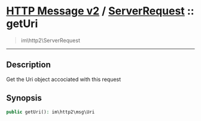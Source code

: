 # [HTTP Message v2](http2.md) / [ServerRequest](http2-ServerRequest.md) :: getUri
 > im\http2\ServerRequest
____

## Description
Get the Uri object accociated with this request

## Synopsis
```php
public getUri(): im\http2\msg\Uri
```
